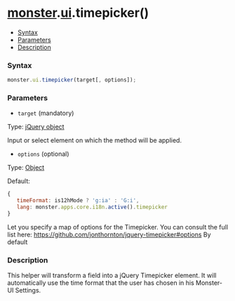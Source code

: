 # [monster][monster].[ui][ui].timepicker()

* [Syntax](#syntax)
* [Parameters](#parameters)
* [Description](#description)


### Syntax
```javascript
monster.ui.timepicker(target[, options]);
```

### Parameters
* `target` (mandatory)

 Type: [jQuery object][jquery]

 Input or select element on which the method will be applied.

* `options` (optional)

 Type: [Object][PlainObject]

 Default: 
 ```js
 {
    timeFormat: is12hMode ? 'g:ia' : 'G:i',
    lang: monster.apps.core.i18n.active().timepicker
 }
 ```

 Let you specify a map of options for the Timepicker. You can consult the full list here: https://github.com/jonthornton/jquery-timepicker#options
 By default

### Description
This helper will transform a field into a jQuery Timepicker element. It will automatically use the time format that the user has chosen in his Monster-UI Settings.

[monster]: ../../monster.md
[ui]: ../ui.md
[jquery]: http://api.jquery.com/Types/#jQuery
[PlainObject]: http://api.jquery.com/Types/#PlainObject
